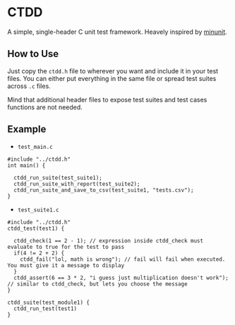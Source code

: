 # CTDD

A simple, single-header C unit test framework. Heavely inspired by [minunit](https://github.com/siu/minunit).

## How to Use

Just copy the `ctdd.h` file to wherever you want and include it in your test files.
You can either put everything in the same file or spread test suites across `.c` files.

Mind that additional header files to expose test suites and test cases functions are not needed.

## Example

* `test_main.c`

```
#include "../ctdd.h"
int main() {

  ctdd_run_suite(test_suite1);
  ctdd_run_suite_with_report(test_suite2);
  ctdd_run_suite_and_save_to_csv(test_suite1, "tests.csv");
}
```

* `test_suite1.c`

```
#include "../ctdd.h"
ctdd_test(test1) {

  ctdd_check(1 == 2 - 1); // expression inside ctdd_check must evaluate to true for the test to pass
  if(4 != 2 + 2) {
    ctdd_fail("lol, math is wrong"); // fail will fail when executed. You must give it a message to display
  }
  ctdd_assert(6 == 3 * 2, "i guess just multiplication doesn't work"); // similar to ctdd_check, but lets you choose the message
}

ctdd_suite(test_module1) {
  ctdd_run_test(test1)
}
```
